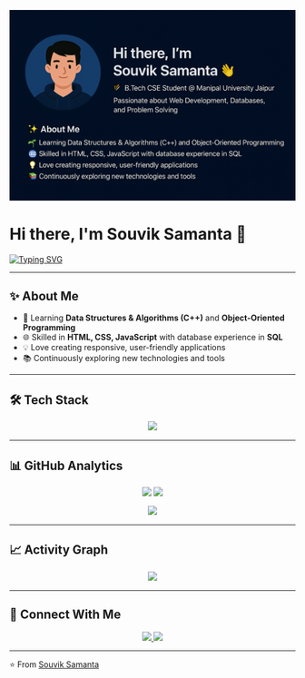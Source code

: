<!-- Profile Banner -->
![GitHub Banner](https://github.com/souvik082003/souvik082003/blob/main/souvik%20github.png?raw=true)

# Hi there, I'm Souvik Samanta 👋

[![Typing SVG](https://readme-typing-svg.demolab.com?font=Fira+Code&size=25&pause=1000&color=F7005F&center=true&vCenter=true&width=500&lines=💻+Web+Developer;🚀+Problem+Solver;🎓+B.Tech+CSE+Student;🌱+Learning+DSA+%26+OOPs)](https://git.io/typing-svg)

---

## ✨ About Me
- 🌱 Learning **Data Structures & Algorithms (C++)** and **Object-Oriented Programming**
- 🌐 Skilled in **HTML, CSS, JavaScript** with database experience in **SQL**
- 💡 Love creating responsive, user-friendly applications
- 📚 Continuously exploring new technologies and tools

---

## 🛠 Tech Stack

<p align="center">
  <img src="https://skillicons.dev/icons?i=cpp,html,css,javascript,git,github,mysql,vscode" />
</p>

---

## 📊 GitHub Analytics  

<p align="center">
  <img src="https://github-readme-stats.vercel.app/api?username=souvik082003&show_icons=true&theme=radical&hide_border=true" height="165" />
  <img src="https://github-readme-stats.vercel.app/api/top-langs/?username=souvik082003&layout=compact&theme=radical&hide_border=true" height="165" />
</p>

<p align="center">
  <img src="https://github-readme-streak-stats.herokuapp.com?user=souvik082003&theme=radical&hide_border=true" height="165" />
</p>

---

## 📈 Activity Graph
<p align="center">
  <img src="https://github-readme-activity-graph.vercel.app/graph?username=souvik082003&theme=radical&hide_border=true" />
</p>

---

## 🤝 Connect With Me
<p align="center">
  <a href="https://www.linkedin.com/in/souvik-samanta-660130211/">
    <img src="https://img.shields.io/badge/LinkedIn-0A66C2?style=for-the-badge&logo=linkedin&logoColor=white" />
  </a>
  <a href="mailto:work03.souvik@gmail.com">
    <img src="https://img.shields.io/badge/Email-D14836?style=for-the-badge&logo=gmail&logoColor=white" />
  </a>
</p>

---

⭐ From [Souvik Samanta](https://github.com/souvik082003)
